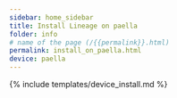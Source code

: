 ```yaml
---
sidebar: home_sidebar
title: Install Lineage on paella
folder: info
# name of the page (/{{permalink}}.html)
permalink: install_on_paella.html
device: paella
---
```

{% include templates/device_install.md %}
